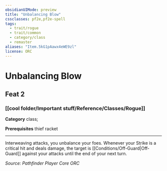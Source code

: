 ```yaml
---
obsidianUIMode: preview
title: "Unbalancing Blow"
cssclasses: pf2e,pf2e-spell
tags:
  - trait/rogue
  - trait/common
  - category/class
  - remaster
aliases: "Item.5kG1pAawx4eWE9zl"
license: ORC
---
```

# Unbalancing Blow
## Feat 2
### [[cool folder/Important stuff/Reference/Classes/Rogue]]

**Category** class; 



**Prerequisites** thief racket
* * *
Interweaving attacks, you unbalance your foes. Whenever your Strike is a critical hit and deals damage, the target is [[Conditions/Off-Guard|Off-Guard]] against your attacks until the end of your next turn.

*Source: Pathfinder Player Core*
*ORC*